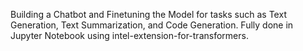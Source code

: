 Building a Chatbot and Finetuning the Model for tasks such as Text Generation, Text Summarization, and Code Generation. Fully done in Jupyter Notebook using intel-extension-for-transformers.
